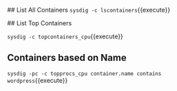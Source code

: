 ## List All Containers
`sysdig -c lscontainers`{{execute}}

## List Top Containers

`sysdig -c topcontainers_cpu`{{execute}}

## Containers based on Name

`sysdig -pc -c topprocs_cpu container.name contains wordpress`{{execute}}
